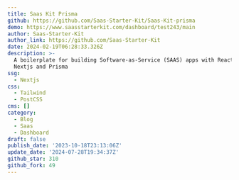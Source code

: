 ```yaml
---
title: Saas Kit Prisma
github: https://github.com/Saas-Starter-Kit/Saas-Kit-prisma
demo: https://www.saasstarterkit.com/dashboard/test243/main
author: Saas-Starter-Kit
author_link: https://github.com/Saas-Starter-Kit
date: 2024-02-19T06:28:33.326Z
description: >-
  A boilerplate for building Software-as-Service (SAAS) apps with Reactjs,
  Nextjs and Prisma
ssg:
  - Nextjs
css:
  - Tailwind
  - PostCSS
cms: []
category:
  - Blog
  - Saas
  - Dashboard
draft: false
publish_date: '2023-10-18T23:13:06Z'
update_date: '2024-07-28T19:34:37Z'
github_star: 310
github_fork: 49
---
```

